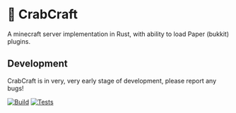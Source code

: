 # 🦀 CrabCraft
A minecraft server implementation in Rust, with ability to load Paper (bukkit) plugins. 

## Development
CrabCraft is in very, very early stage of development, please report any bugs!

[![Build](https://github.com/CrabCraftDev/CrabCraft/actions/workflows/build.yml/badge.svg)](https://github.com/CrabCraftDev/CrabCraft/actions/workflows/build.yml)
[![Tests](https://github.com/CrabCraftDev/CrabCraft/actions/workflows/tests.yml/badge.svg)](https://github.com/CrabCraftDev/CrabCraft/actions/workflows/tests.yml)
